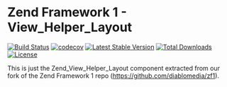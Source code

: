Zend Framework 1 - View_Helper_Layout
============================
[![Build Status](https://travis-ci.org/diablomedia/zf1-view-helper-layout.svg?branch=master)](https://travis-ci.org/diablomedia/zf1-view-helper-layout)
[![codecov](https://codecov.io/gh/diablomedia/zf1-view-helper-layout/branch/master/graph/badge.svg)](https://codecov.io/gh/diablomedia/zf1-view-helper-layout)
[![Latest Stable Version](https://poser.pugx.org/diablomedia/zendframework1-view-helper-layout/v/stable)](https://packagist.org/packages/diablomedia/zendframework1-view-helper-layout)
[![Total Downloads](https://poser.pugx.org/diablomedia/zendframework1-view-helper-layout/downloads)](https://packagist.org/packages/diablomedia/zendframework1-view-helper-layout)
[![License](https://poser.pugx.org/diablomedia/zendframework1-view-helper-layout/license)](https://packagist.org/packages/diablomedia/zendframework1-view-helper-layout)

This is just the Zend_View_Helper_Layout component extracted from our fork of the Zend Framework 1 repo (https://github.com/diablomedia/zf1).
